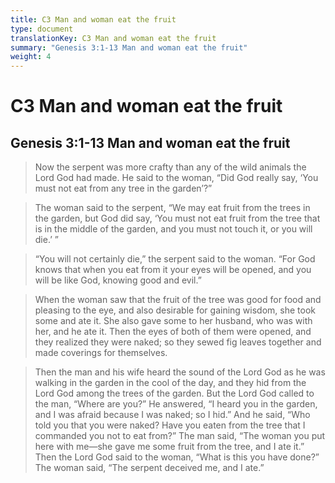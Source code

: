 ```yaml
---
title: C3 Man and woman eat the fruit
type: document
translationKey: C3 Man and woman eat the fruit
summary: "Genesis 3:1-13 Man and woman eat the fruit"
weight: 4
---
```

# C3 Man and woman eat the fruit

## Genesis 3:1-13 Man and woman eat the fruit

>   Now the serpent was more crafty than any of the wild animals the Lord God had made. He said to the woman, “Did God really say, ‘You must not eat from any tree in the garden’?”

>   The woman said to the serpent, “We may eat fruit from the trees in the garden, but God did say, ‘You must not eat fruit from the tree that is in the middle of the garden, and you must not touch it, or you will die.’ ”

>   “You will not certainly die,” the serpent said to the woman. “For God knows that when you eat from it your eyes will be opened, and you will be like God, knowing good and evil.”

>   When the woman saw that the fruit of the tree was good for food and pleasing to the eye, and also desirable for gaining wisdom, she took some and ate it. She also gave some to her husband, who was with her, and he ate it. Then the eyes of both of them were opened, and they realized they were naked; so they sewed fig leaves together and made coverings for themselves.

>   Then the man and his wife heard the sound of the Lord God as he was walking in the garden in the cool of the day, and they hid from the Lord God among the trees of the garden. But the Lord God called to the man, “Where are you?” He answered, “I heard you in the garden, and I was afraid because I was naked; so I hid.” And he said, “Who told you that you were naked? Have you eaten from the tree that I commanded you not to eat from?” The man said, “The woman you put here with me—she gave me some fruit from the tree, and I ate it.” Then the Lord God said to the woman, “What is this you have done?” The woman said, “The serpent deceived me, and I ate.”


